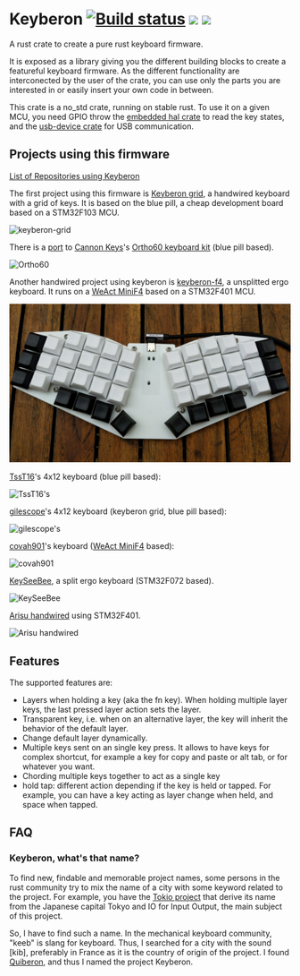 # Keyberon [![Build status](https://travis-ci.org/TeXitoi/keyberon.svg?branch=master)](https://travis-ci.org/TeXitoi/keyberon) [![](https://img.shields.io/crates/v/keyberon.svg)](https://crates.io/crates/keyberon) [![](https://docs.rs/keyberon/badge.svg)](https://docs.rs/keyberon)

A rust crate to create a pure rust keyboard firmware.

It is exposed as a library giving you the different building blocks to create a
featureful keyboard firmware. As the different functionality are interconected
by the user of the crate, you can use only the parts you are interested in or
easily insert your own code in between.

This crate is a no_std crate, running on stable rust. To use it on a given MCU,
you need GPIO throw the [embedded hal
crate](https://crates.io/crates/embedded-hal) to read the key states, and the
[usb-device crate](https://crates.io/crates/usb-device) for USB communication.

## Projects using this firmware

[List of Repositories using Keyberon](./KEYBOARDS.md)

The first project using this firmware is [Keyberon
grid](https://github.com/TeXitoi/keyberon-grid), a handwired keyboard with a
grid of keys. It is based on the blue pill, a cheap development board based on a
STM32F103 MCU.

![keyberon-grid](https://raw.githubusercontent.com/TeXitoi/keyberon-grid/master/images/keyberon.jpg)

There is a [port](https://github.com/TeXitoi/ortho60-keyberon) to [Cannon
Keys](https://cannonkeys.com/)'s [Ortho60 keyboard
kit](https://cannonkeys.com/collections/frontpage/products/ortho60) (blue pill
based).

![Ortho60](https://cdn.shopify.com/s/files/1/0238/7342/1376/products/Ortho60_1024x1024@2x.jpg)

Another handwired project using keyberon is
[keyberon-f4](https://github.com/TeXitoi/keyberon-f4), a unsplitted ergo
keyboard. It runs on a [WeAct
MiniF4](https://github.com/WeActTC/MiniF4-STM32F4x1) based on a STM32F401 MCU.

![keyberon-f4](https://raw.githubusercontent.com/TeXitoi/keyberon-f4/master/images/keyberon-44.jpg)

[TssT16](https://github.com/TssT16)'s 4x12 keyboard (blue pill based):

![TssT16's](https://user-images.githubusercontent.com/12481562/81586297-97996e80-93b5-11ea-86e1-c4358854477e.jpg)

[gilescope](https://github.com/gilescope)'s 4x12 keyboard (keyberon grid, blue
pill based):

![gilescope's](https://i.redd.it/syvlwmkd77851.jpg)

[covah901](https://www.reddit.com/user/covah901/)'s keyboard ([WeAct
MiniF4](https://github.com/WeActTC/MiniF4-STM32F4x1) based):

![covah901](https://i.redd.it/gnkfymu0gwo41.jpg)

[KeySeeBee](https://github.com/TeXitoi/keyseebee), a split ergo keyboard
(STM32F072 based).

![KeySeeBee](https://raw.githubusercontent.com/TeXitoi/keyseebee/master/images/keyseebee.jpg)

[Arisu handwired](https://github.com/help-14/arisu-handwired) using STM32F401.

![Arisu
handwired](https://camo.githubusercontent.com/4fca994ac2b7c1b1874d4331c2428cac211ff80c2891c75c971d15630ef0a948/68747470733a2f2f692e696d6775722e636f6d2f30334c356f63702e6a7067)

## Features

The supported features are:

- Layers when holding a key (aka the fn key). When holding multiple layer keys,
  the last pressed layer action sets the layer.
- Transparent key, i.e. when on an alternative layer, the key will inherit the
  behavior of the default layer.
- Change default layer dynamically.
- Multiple keys sent on an single key press. It allows to have keys for complex
  shortcut, for example a key for copy and paste or alt tab, or for whatever you
  want.
- Chording multiple keys together to act as a single key
- hold tap: different action depending if the key is held or tapped. For
  example, you can have a key acting as layer change when held, and space when
  tapped.

## FAQ

### Keyberon, what's that name?

To find new, findable and memorable project names, some persons in the rust
community try to mix the name of a city with some keyword related to the
project. For example, you have the [Tokio project](https://tokio.rs/) that
derive its name from the Japanese capital Tokyo and IO for Input Output, the
main subject of this project.

So, I have to find such a name. In the mechanical keyboard community, "keeb" is
slang for keyboard. Thus, I searched for a city with the sound [kib], preferably
in France as it is the country of origin of the project. I found
[Quiberon](https://en.wikipedia.org/wiki/Quiberon), and thus I named the project
Keyberon.
